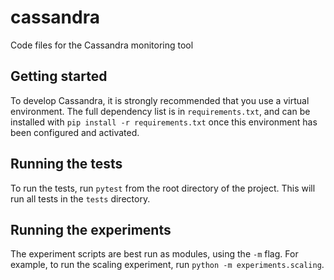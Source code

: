 # cassandra
Code files for the Cassandra monitoring tool

## Getting started

To develop Cassandra, it is strongly recommended that you use a virtual environment. The full dependency list is in `requirements.txt`, and can be installed with `pip install -r requirements.txt` once this environment has been configured and activated.

## Running the tests

To run the tests, run `pytest` from the root directory of the project. This will run all tests in the `tests` directory.

## Running the experiments

The experiment scripts are best run as modules, using the `-m` flag. For example, to run the scaling experiment, run `python -m experiments.scaling`.
